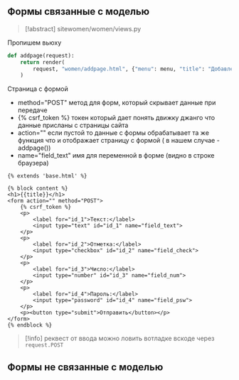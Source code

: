 ## Формы связанные с моделью
>[!abstract] sitewomen/women/views.py 

Пропишем вьюху
```python
def addpage(request):
    return render(
        request, "women/addpage.html", {"menu": menu, "title": "Добавление статьи"}
    )
```
Страница с формой
* method="POST" метод для форм, который скрывает данные при передаче
* {% csrf_token %} токен который дает понять движку джанго что данные присланы с страницы сайта
* action="" если пустой то данные с формы обрабатывает та же функция что и отображает страницу с формой ( в нашем случае - addpage())
* name="field_text" имя для переменной в форме (видно в строке браузера)
```django
{% extends 'base.html' %}

{% block content %}
<h1>{{title}}</h1>
<form action="" method="POST">
    {% csrf_token %}
    <p>
        <label for="id_1">Текст:</label>
        <input type="text" id="id_1" name="field_text">
    </p>
    <p>
        <label for="id_2">Отметка:</label>
        <input type="checkbox" id="id_2" name="field_check">
    </p>
    <p>
        <label for="id_3">Число:</label>
        <input type="number" id="id_3" name="field_num">
    </p>
    <p>
        <label for="id_4">Пароль:</label>
        <input type="password" id="id_4" name="field_psw">
    </p>
    <p><button type="submit">Отправить</button></p>
</form>
{% endblock %}
```
> [!info] реквест от ввода можно ловить вотладке вскоде через `request.POST`
## Формы не связанные с моделью
##